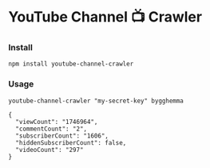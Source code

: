 # YouTube Channel :tv: Crawler


### Install
```
npm install youtube-channel-crawler
```

### Usage

```
youtube-channel-crawler "my-secret-key" bygghemma

{
  "viewCount": "1746964",
  "commentCount": "2",
  "subscriberCount": "1606",
  "hiddenSubscriberCount": false,
  "videoCount": "297"
}

```